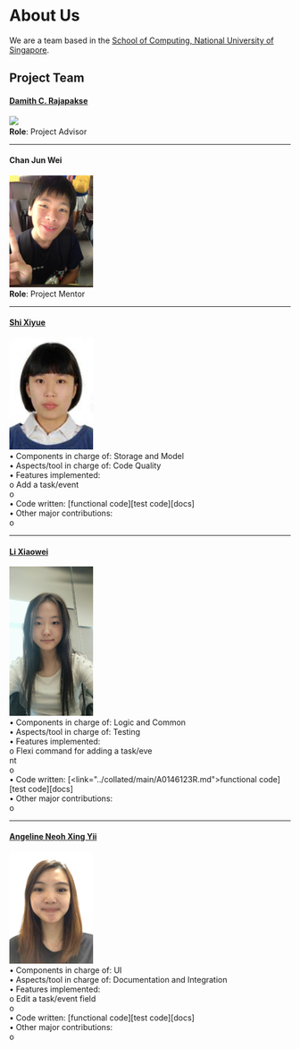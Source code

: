 # About Us

We are a team based in the [School of Computing, National University of Singapore](http://www.comp.nus.edu.sg).

## Project Team

#### [Damith C. Rajapakse](http://www.comp.nus.edu.sg/~damithch) <br>
<img src="images/DamithRajapakse.jpg" width="150"><br>
**Role**: Project Advisor

-----

#### Chan Jun Wei
<img src="images/ChanJunWei.jpg" width="150"><br>
**Role**: Project Mentor  

-----

#### [Shi Xiyue](https://github.com/shixiyue)
<img src="images/ShiXiyue.jpg" width="150"><br>
    •	Components in charge of: Storage and Model<br>
    •	Aspects/tool in charge of: Code Quality<br>
    •	Features implemented:<br>
        o	Add a task/event<br>
        o	<br>
    •	Code written: [functional code][test code][docs]<br>
    •	Other major contributions:<br>
        o	<br>

-----

#### [Li Xiaowei](https://github.com/LiXiaoooowei)
<img src="images/LiXiaowei.jpg" width="150"><br>
    •	Components in charge of: Logic and Common<br>
    •	Aspects/tool in charge of: Testing<br>
    •	Features implemented:<br>
        o	Flexi command for adding a task/eve<br>nt<br>
        o	<br>
    •	Code written: [<link="../collated/main/A0146123R.md">functional code</link>][test code][docs]<br>
    •	Other major contributions:<br>
        o	<br>
        
-----

#### [Angeline Neoh Xing Yii](https://github.com/angellineeee)
<img src="images/AngelineNeoh.jpg" width="150"><br>
    •	Components in charge of: UI<br>
    •	Aspects/tool in charge of: Documentation and Integration<br>
    •	Features implemented:<br>
        o	Edit a task/event field<br>
        o	<br>
    •	Code written: [functional code][test code][docs]<br>
    •	Other major contributions:<br>
        o	<br>
